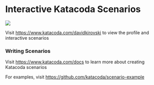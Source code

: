 # Interactive Katacoda Scenarios

[![](http://shields.katacoda.com/katacoda/davidkirovski/count.svg)](https://www.katacoda.com/davidkirovski "Get your profile on Katacoda.com")

Visit https://www.katacoda.com/davidkirovski to view the profile and interactive scenarios

### Writing Scenarios
Visit https://www.katacoda.com/docs to learn more about creating Katacoda scenarios

For examples, visit https://github.com/katacoda/scenario-example
